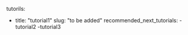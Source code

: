 tutorils:

  - title: "tutorial1"
    slug: "to be added"
    recommended_next_tutorials: 
      -tutorial2 
      -tutorial3
